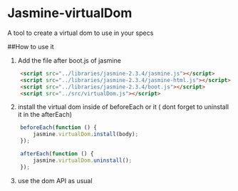 # Jasmine-virtualDom
A tool to create a virtual dom to use in your specs

##How to use it

1. Add the file after boot.js of jasmine

```html
    <script src="../libraries/jasmine-2.3.4/jasmine.js"></script>
    <script src="../libraries/jasmine-2.3.4/jasmine-html.js"></script>
    <script src="../libraries/jasmine-2.3.4/boot.js"></script>
    <script src="../src/virtualDom.js"></script>
```
2. install the virtual dom inside of beforeEach or it ( dont forget to uninstall it in the afterEach)

```javascript
    beforeEach(function () {
        jasmine.virtualDom.install(body);
    });

    afterEach(function () {
        jasmine.virtualDom.uninstall();
    });
```
3. use the dom API as usual
